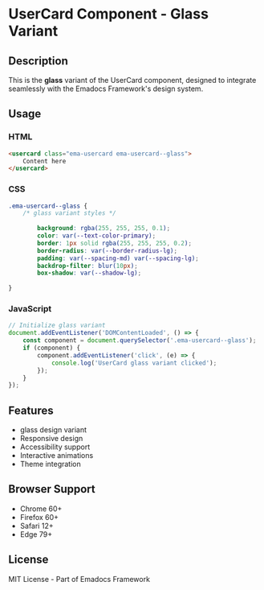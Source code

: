 # UserCard Component - Glass Variant

## Description
This is the **glass** variant of the UserCard component, designed to integrate seamlessly with the Emadocs Framework's design system.

## Usage

### HTML
```html
<usercard class="ema-usercard ema-usercard--glass">
    Content here
</usercard>
```

### CSS
```css
.ema-usercard--glass {
    /* glass variant styles */
    
        background: rgba(255, 255, 255, 0.1);
        color: var(--text-color-primary);
        border: 1px solid rgba(255, 255, 255, 0.2);
        border-radius: var(--border-radius-lg);
        padding: var(--spacing-md) var(--spacing-lg);
        backdrop-filter: blur(10px);
        box-shadow: var(--shadow-lg);
    
}
```

### JavaScript
```javascript
// Initialize glass variant
document.addEventListener('DOMContentLoaded', () => {
    const component = document.querySelector('.ema-usercard--glass');
    if (component) {
        component.addEventListener('click', (e) => {
            console.log('UserCard glass variant clicked');
        });
    }
});
```

## Features
- glass design variant
- Responsive design
- Accessibility support
- Interactive animations
- Theme integration

## Browser Support
- Chrome 60+
- Firefox 60+
- Safari 12+
- Edge 79+

## License
MIT License - Part of Emadocs Framework
